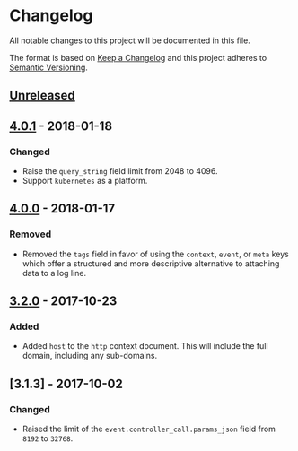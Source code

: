 # Changelog

All notable changes to this project will be documented in this file.

The format is based on [Keep a Changelog](http://keepachangelog.com/en/1.0.0/)
and this project adheres to [Semantic Versioning](http://semver.org/spec/v2.0.0.html).

## [Unreleased]

## [4.0.1] - 2018-01-18

### Changed

  - Raise the `query_string` field limit from 2048 to 4096.
  - Support `kubernetes` as a platform.

## [4.0.0] - 2018-01-17

### Removed

  - Removed the `tags` field in favor of using the `context`, `event`, or `meta` keys which offer
    a structured and more descriptive alternative to attaching data to a log line.

## [3.2.0] - 2017-10-23

### Added

  - Added `host` to the `http` context document. This will include the full domain, including any sub-domains.

## [3.1.3] - 2017-10-02

### Changed

  - Raised the limit of the `event.controller_call.params_json` field from `8192` to `32768`.

[Unreleased]: https://github.com/timberio/timber-elixir/compare/v4.0.1...HEAD
[4.0.1]: https://github.com/timberio/timber-elixir/compare/v4.0.0...v4.0.1
[4.0.0]: https://github.com/timberio/timber-elixir/compare/v3.2.0...v4.0.0
[3.2.0]: https://github.com/timberio/timber-elixir/compare/v3.1.3...v3.2.0
[3.1.2]: https://github.com/timberio/timber-elixir/compare/v3.1.2...v3.1.3
